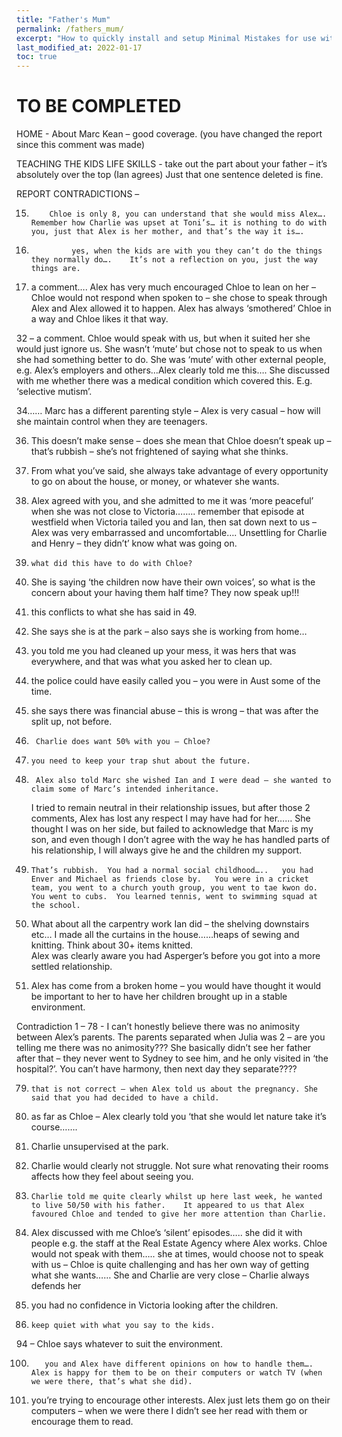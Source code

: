 ```yaml
---
title: "Father's Mum"
permalink: /fathers_mum/
excerpt: "How to quickly install and setup Minimal Mistakes for use with GitHub Pages."
last_modified_at: 2022-01-17
toc: true
---
```


[//]: # (margin:top right bottom left)

# TO BE COMPLETED

HOME - 	About Marc Kean – good coverage.   (you have changed the report since this comment was made)

TEACHING THE KIDS LIFE SKILLS -  take out the part about your father – it’s absolutely over the top (Ian agrees)        Just that one sentence deleted is fine.

REPORT CONTRADICTIONS –

15.         Chloe is only 8, you can understand that she would miss Alex…. Remember how Charlie was upset at Toni’s… it is nothing to do with you, just that Alex is her mother, and that’s the way it is….  

20.              yes, when the kids are with you they can’t do the things they normally do….    It’s not a reflection on you, just the way things are.

21.  a comment….  Alex has very much encouraged Chloe to lean on her – Chloe would not respond when spoken to – she chose to speak through Alex and Alex allowed it to happen.   Alex has always ‘smothered’ Chloe in a way and Chloe likes it that way.


32 – a comment.    Chloe would speak with us, but when it suited her she would just ignore us.   She wasn’t ‘mute’ but chose not to speak to us when she had something better to do.    She was ‘mute’ with other external people, e.g. Alex’s employers and others…Alex clearly told me this….   She discussed with me whether there was a medical condition which covered this.  E.g. ‘selective mutism’.

34……     Marc has a different parenting style – Alex is very casual – how will she maintain control when they are teenagers.


36.   This doesn’t make sense – does she mean that Chloe doesn’t speak up – that’s rubbish – she’s not frightened of saying what she thinks.


41.   From what you’ve said, she always take advantage of every opportunity to go on about the house, or money, or whatever she wants.  

44.  Alex agreed with you, and she admitted to me it was ‘more peaceful’ when she was not close to Victoria…….. remember that episode at westfield when Victoria tailed you and Ian, then sat down next to us – Alex was very embarrassed and uncomfortable…. Unsettling for Charlie and Henry – they didn’t’ know what was going on.

48.     what did this have to do with Chloe?


49.   She is saying ‘the children now have their own voices’, so what is the concern about your having them half time?   They now speak up!!!

51.   this conflicts to what she has said in 49.

53.   She says she is at the park – also says she is working from home…

54.    you told me you had cleaned up your mess, it was hers that was everywhere, and that was what you asked her to clean up.  

55.   the police could have easily called you – you were in Aust some of the time.   

56.    she says there was financial abuse – this is wrong – that was after the split up, not before.  

57.      Charlie does want 50% with you – Chloe?

58.     you need to keep your trap shut about the future.

63.      Alex also told Marc she wished Ian and I were dead – she wanted to claim some of Marc’s intended inheritance.
	I tried to remain neutral in their relationship issues, but after those 2 comments, Alex has lost any respect I may have had for her……
	She thought I was on her side, but failed to acknowledge that Marc is my son, and even though I don’t agree with the way he has handled parts of his relationship, I will always give he and the children my support.


64.     That’s rubbish.  You had a normal social childhood…..   you had Enver and Michael as friends close by.   You were in a cricket team, you went to a church youth group, you went to tae kwon do.  You went to cubs.  You learned tennis, went to swimming squad at the school.  


65.   What about all the carpentry work Ian did – the shelving downstairs etc… I made all the curtains in the house……heaps of sewing and knitting.   Think about 30+ items knitted.   
	Alex was clearly aware you had Asperger’s before you got into a more settled relationship.



66.   Alex has come from a broken home – you would have thought it would be important to her to have her children brought up in a stable environment.


Contradiction 1 – 78 - I can’t honestly believe there was no animosity between Alex’s parents.  The parents separated when Julia was 2 – are you telling me there was no animosity???     She basically didn’t see her father after that – they never went to Sydney to see him, and he only visited in ‘the hospital?’.    You can’t have harmony, then next day they separate????

79.     that is not correct – when Alex told us about the pregnancy. She said that you had decided to have a child.    

80.   as far as Chloe – Alex clearly told you ‘that she would let nature take it’s course…….

85.    Charlie unsupervised at the park.


88.   Charlie would clearly not struggle.   Not sure what renovating their rooms affects how they feel about seeing you.

88.     Charlie told me quite clearly whilst up here last week, he wanted to live 50/50 with his father.    It appeared to us that Alex favoured Chloe and tended to give her more attention than Charlie.

90.   Alex discussed with me Chloe’s ‘silent’ episodes…..   she did it with people e.g. the staff at the Real Estate Agency where Alex works.  Chloe would not speak with them…..   she at times, would choose not to speak with us – Chloe is quite challenging and has her own way of getting what she wants……  She and Charlie are very close – Charlie always defends her

92.   you had no confidence in Victoria looking after the children.

93.     keep quiet with what you say to the kids.


94 – Chloe says whatever to suit the environment.

100.        you and Alex have different opinions on how to handle them….   Alex is happy for them to be on their computers or watch TV (when we were there, that’s what she did).             

108.  you’re trying to encourage other interests.   Alex just lets them go on their computers – when we were there I didn’t see her read with them or encourage them to read.  
